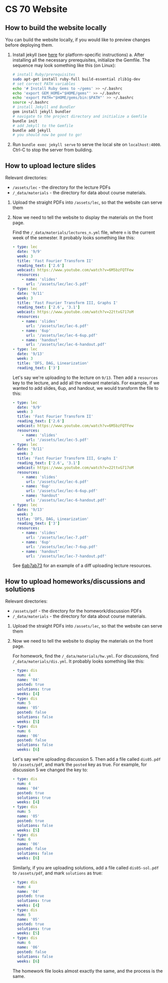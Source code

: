 # CS 70 Website

## How to build the website locally

You can build the website locally, if you would like to preview changes before deploying them.

1. Install jekyll (see [here](https://jekyllrb.com/docs/installation/) for platform-specific instructions)
    a. After installing all the necessary prerequisites, initialize the Gemfile. The sequence may look something like this (on Linux):
    ```bash
    # install Ruby/prerequisites
    sudo apt-get install ruby-full build-essential zlib1g-dev
    # set correct PATH variables
    echo '# Install Ruby Gems to ~/gems' >> ~/.bashrc
    echo 'export GEM_HOME="$HOME/gems"' >> ~/.bashrc
    echo 'export PATH="$HOME/gems/bin:$PATH"' >> ~/.bashrc
    source ~/.bashrc
    # install Jekyll and Bundler
    gem install jekyll bundler
    # navigate to the project directory and initialize a Gemfile
    bundle init
    # add Jekyll to the Gemfile
    bundle add jekyll
    # you should now be good to go!
    ```
    
2. Run `bundle exec jekyll serve` to serve the local site on `localhost:4000`. Ctrl-C to stop the server from building.

## How to upload lecture slides

Relevant directories:
- `/assets/lec` - the directory for the lecture PDFs
- `/_data/materials` - the directory for data about course materials.

1. Upload the straight PDFs into `/assets/lec`, so that the website can serve them
2. Now we need to tell the website to display the materials on the front page.

    Find the `/_data/materials/lectures_n.yml` file, where `n` is the current week of the semester. It probably looks something like this:

    ```yml
    - type: lec
      date: '9/9'
      week: 3
      title: 'Fast Fourier Transform II'
      reading_text: ['2.6']
      webcast: https://www.youtube.com/watch?v=6M5bzFQTFew
      resources:
        - name: 'slides'
          url: '/assets/lec/lec-5.pdf'
    - type: lec
      date: '9/11'
      week: 3
      title: 'Fast Fourier Transform III, Graphs I'
      reading_text: ['2.6', '3.1']
      webcast: https://www.youtube.com/watch?v=22ttvG717oM
      resources:
        - name: 'slides'
          url: '/assets/lec/lec-6.pdf'
        - name: '6up'
          url: '/assets/lec/lec-6-6up.pdf'
        - name: 'handout'
          url: '/assets/lec/lec-6-handout.pdf'
    - type: lec
      date: '9/13'
      week: 3
      title: 'DFS, DAG, Linearization'
      reading_text: ['3']
    ```

    Let's say we're uploading to the lecture on `9/13`. Then add a `resources` key to the lecture, and add all the relevant materials. For example, if we wanted to add slides, 6up, and handout, we would transform the file to this:

    ```yml
    - type: lec
      date: '9/9'
      week: 3
      title: 'Fast Fourier Transform II'
      reading_text: ['2.6']
      webcast: https://www.youtube.com/watch?v=6M5bzFQTFew
      resources:
        - name: 'slides'
          url: '/assets/lec/lec-5.pdf'
    - type: lec
      date: '9/11'
      week: 3
      title: 'Fast Fourier Transform III, Graphs I'
      reading_text: ['2.6', '3.1']
      webcast: https://www.youtube.com/watch?v=22ttvG717oM
      resources:
        - name: 'slides'
          url: '/assets/lec/lec-6.pdf'
        - name: '6up'
          url: '/assets/lec/lec-6-6up.pdf'
        - name: 'handout'
          url: '/assets/lec/lec-6-handout.pdf'
    - type: lec
      date: '9/13'
      week: 3
      title: 'DFS, DAG, Linearization'
      reading_text: ['3']
      resources:
        - name: 'slides'
          url: '/assets/lec/lec-7.pdf'
        - name: '6up'
          url: '/assets/lec/lec-7-6up.pdf'
        - name: 'handout'
          url: '/assets/lec/lec-7-handout.pdf'
    ```

    See [6ab7ab73](https://github.com/Berkeley-CS170/Website/commit/6a7ab7301b359b632adb326ce113f42cd9d16e12) for an example of a diff uploading lecture resources.

## How to upload homeworks/discussions and solutions

Relevant directories:
- `/assets/pdf` - the directory for the homework/discussion PDFs
- `/_data/materials` - the directory for data about course materials.

1. Upload the straight PDFs into `/assets/lec`, so that the website can serve them
2. Now we need to tell the website to display the materials on the front page.

    For homework, find the `/_data/materials/hw.yml`. For discussions, find `/_data/materials/dis.yml`.
    It probably looks something like this:

    ```yml
    - type: dis
      num: 4
      name: '04'
      posted: true
      solutions: true
      weeks: [4]
    - type: dis
      num: 5
      name: '05'
      posted: false
      solutions: false
      weeks: [5]
    - type: dis
      num: 6
      name: '06'
      posted: false
      solutions: false
      weeks: [6]
    ```

    Let's say we're uploading discussion 5. Then add a file called `dis05.pdf` to `/assets/pdf`, and mark the `posted` key as true. For example, for discussion 5 we changed the key to:

    ```yml
    - type: dis
      num: 4
      name: '04'
      posted: true
      solutions: true
      weeks: [4]
    - type: dis
      num: 5
      name: '05'
      posted: true
      solutions: false
      weeks: [5]
    - type: dis
      num: 6
      name: '06'
      posted: false
      solutions: false
      weeks: [6]
    ```

    Similarly, if you are uploading solutions, add a file called `dis05-sol.pdf` to `/assets/pdf`, and mark `solutions` as true:

    ```yml
    - type: dis
      num: 4
      name: '04'
      posted: true
      solutions: true
      weeks: [4]
    - type: dis
      num: 5
      name: '05'
      posted: true
      solutions: true
      weeks: [5]
    - type: dis
      num: 6
      name: '06'
      posted: false
      solutions: false
      weeks: [6]
    ```

    The homework file looks almost exactly the same, and the process is the same.
